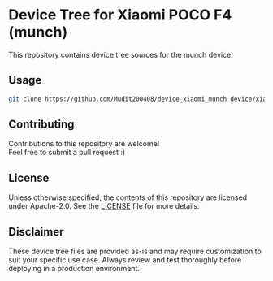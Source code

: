 # Device Tree for Xiaomi POCO F4 (munch)
This repository contains device tree sources for the munch device.

## Usage

```sh
git clone https://github.com/Mudit200408/device_xiaomi_munch device/xiaomi/munch && git clone https://github.com/Mudit200408/device_xiaomi_sm8250-common device/xiaomi/sm8250-common && git clone https://github.com/Mudit200408/hardware_xiaomi hardware/xiaomi && git clone https://gitea.com/hdzungx/android_vendor_xiaomi_miuicamera vendor/xiaomi/miuicamera && git clone https://github.com/TheParasiteProject/packages_apps_KProfiles packages/apps/KProfiles && git clone https://gitlab.com/Mudit200408/vendor_xiaomi_munch vendor/xiaomi/munch && git clone https://gitlab.com/Mudit200408/vendor_xiaomi_sm8250-common vendor/xiaomi/sm8250-common
```


## Contributing
Contributions to this repository are welcome!  
Feel free to submit a pull request :)

## License
Unless otherwise specified, the contents of this repository are licensed under Apache-2.0. See the [LICENSE](/LICENSE) file for more details.

## Disclaimer
These device tree files are provided as-is and may require customization to suit your specific use case. Always review and test thoroughly before deploying in a production environment.